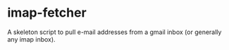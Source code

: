 # imap-fetcher
A skeleton script to pull e-mail addresses from a gmail inbox (or generally any imap inbox).
